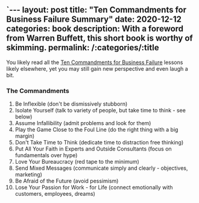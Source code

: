 `---
layout: post
title: "Ten Commandments for Business Failure Summary"
date: 2020-12-12
categories: book
description: With a foreword from Warren Buffett, this short book is worthy of skimming.
permalink: /:categories/:title
---

You likely read all the [Ten Commandments for Business Failure](https://www.goodreads.com/book/show/3828278-the-ten-commandments-for-business-failure) lessons likely elsewhere, yet you may still gain new perspective and even laugh a bit.

### The Commandments

1. Be Inflexible (don't be dismissively stubborn)
2. Isolate Yourself (talk to variety of people, but take time to think - see below)
3. Assume Infallibility (admit problems and look for them)
4. Play the Game Close to the Foul Line (do the right thing with a big margin)
5. Don't Take Time to Think (dedicate time to distraction free thinking)
6. Put All Your Faith in Experts and Outside Consultants (focus on fundamentals over hype)
7. Love Your Bureaucracy (red tape to the minimum)
8. Send Mixed Messages (communicate simply and clearly - objectives, marketing)
9. Be Afraid of the Future (avoid pessimism)
10. Lose Your Passion for Work - for Life (connect emotionally with customers, employees, dreams)

